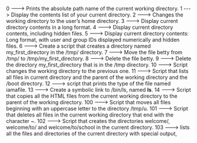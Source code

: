 0 ---> Prints the absolute path name of the current working directory.
1 ---> Display the contents list of your current directory.
2 ---> Changes the working directory to the user’s home directory.
3 ---> Display current directory contents in a long format.
4 ---> Display current directory contents, including hidden files.
5 ---> Display current directory contents: Long format, with user and group IDs displayed numerically and hidden files.
6 ---> Create a script that creates a directory named my_first_directory in the /tmp/ directory.
7 ---> Move the file betty from /tmp/ to /tmp/my_first_directory.
8 ---> Delete the file betty.
9 ---> Delete the directory my_first_directory that is in the /tmp directory.
10 ---> Script changes the working directory to the previous one.
11 ---> Script that lists all files in current directory and the parent of the working directory and the /boot directory.
12 ---> script that prints the type of the file named iamafile.
13 ---> Create a symbolic link to /bin/ls, named __ls__.
14 ---> Script that copies all the HTML files from the current working directory to the parent of the working directory.
100 ---> Script that moves all files beginning with an uppercase letter to the directory /tmp/u.
101 ---> Script that deletes all files in the current working directory that end with the character ~.
102 ---> Script that creates the directories welcome/, welcome/to/ and welcome/to/school in the current directory.
103 ---> lists all the files and directories of the current directory with special output,
